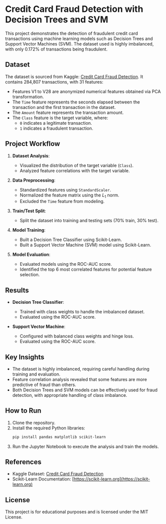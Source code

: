 # Credit Card Fraud Detection with Decision Trees and SVM

This project demonstrates the detection of fraudulent credit card transactions using machine learning models such as Decision Trees and Support Vector Machines (SVM). The dataset used is highly imbalanced, with only 0.172% of transactions being fraudulent.

## Dataset

The dataset is sourced from Kaggle: [Credit Card Fraud Detection](https://www.kaggle.com/mlg-ulb/creditcardfraud). It contains 284,807 transactions, with 31 features:
- Features V1 to V28 are anonymized numerical features obtained via PCA transformation.
- The `Time` feature represents the seconds elapsed between the transaction and the first transaction in the dataset.
- The `Amount` feature represents the transaction amount.
- The `Class` feature is the target variable, where:
  - `0` indicates a legitimate transaction.
  - `1` indicates a fraudulent transaction.

## Project Workflow

1. **Dataset Analysis**:
   - Visualized the distribution of the target variable (`Class`).
   - Analyzed feature correlations with the target variable.

2. **Data Preprocessing**:
   - Standardized features using `StandardScaler`.
   - Normalized the feature matrix using the $L_1$ norm.
   - Excluded the `Time` feature from modeling.

3. **Train/Test Split**:
   - Split the dataset into training and testing sets (70% train, 30% test).

4. **Model Training**:
   - Built a Decision Tree Classifier using Scikit-Learn.
   - Built a Support Vector Machine (SVM) model using Scikit-Learn.

5. **Model Evaluation**:
   - Evaluated models using the ROC-AUC score.
   - Identified the top 6 most correlated features for potential feature selection.

## Results

- **Decision Tree Classifier**:
  - Trained with class weights to handle the imbalanced dataset.
  - Evaluated using the ROC-AUC score.

- **Support Vector Machine**:
  - Configured with balanced class weights and hinge loss.
  - Evaluated using the ROC-AUC score.

## Key Insights

- The dataset is highly imbalanced, requiring careful handling during training and evaluation.
- Feature correlation analysis revealed that some features are more predictive of fraud than others.
- Both Decision Trees and SVM models can be effectively used for fraud detection, with appropriate handling of class imbalance.

## How to Run

1. Clone the repository.
2. Install the required Python libraries:
   ```bash
   pip install pandas matplotlib scikit-learn
   ```
3. Run the Jupyter Notebook to execute the analysis and train the models.

## References

- Kaggle Dataset: [Credit Card Fraud Detection](https://www.kaggle.com/mlg-ulb/creditcardfraud)
- Scikit-Learn Documentation: [https://scikit-learn.org](https://scikit-learn.org)

## License

This project is for educational purposes and is licensed under the MIT License.
